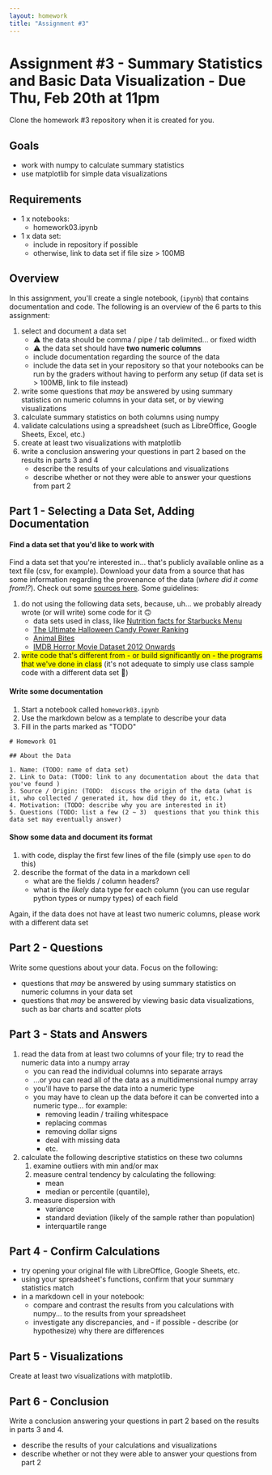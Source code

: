 ```yaml
---
layout: homework
title: "Assignment #3"
---
```

<style>
.hl {
	background-color: yellow;
}
img {
    border: 1px solid #000;
}

.warning {
    background-color: yellow;
    color: #aa1122;
    font-weight: bold;
}

.hidden {
    display: none;
}

.hintButton {
    color: #7788ff;
    cursor: pointer;
}
</style>
<script>
document.addEventListener('DOMContentLoaded', hideHints);

function hideHints(evt) {
    document.querySelectorAll('.hint').forEach((ele, i) => {
        const div = document.createElement('div');
        div.id = 'hint' + i + 'Button';
        ele.id = 'hint' + i;
        ele.classList.add('hidden');
        div.addEventListener('click', onClick);
        div.textContent = 'Show Hint';
        div.className = 'hintButton';
        ele.parentNode.insertBefore(div, ele);
    });

}

function onClick(evt) {
    const hintId = this.id.replace('Button', '');
    const hint = document.getElementById(hintId);
    hint.classList.toggle('hidden');
    this.textContent = this.textConent === 'Show Hint' ? 'Hide Hint' : 'Show Hint';
}
</script>

# Assignment #3 - Summary Statistics and Basic Data Visualization - Due Thu, Feb 20th at 11pm

Clone the homework #3 repository when it is created for you.

## Goals

* work with numpy to calculate summary statistics
* use matplotlib for simple data visualizations

## Requirements

* 1 x notebooks:
	* homework03.ipynb
* 1 x data set:
	* include in repository if possible
	* otherwise, link to data set if file size &gt; 100MB


## Overview

In this assignment, you'll create a single notebook, (`ipynb`) that contains documentation and code. The following is an overview of the 6 parts to this assignment:

1. select and document a data set
	* ⚠️ the data should be comma / pipe / tab delimited... or fixed width
	* ⚠️ the data set should have __two numeric columns__
	* include documentation regarding the source of the data
	* include the data set in your repository so that your notebooks can be run by the graders without having to perform any setup (if data set is &gt; 100MB, link to file instead)
2. write some questions that _may_ be answered by using summary statistics on numeric columns in your data set, or by viewing visualizations
3. calculate summary statistics on both columns using numpy
4. validate calculations using a spreadsheet (such as LibreOffice, Google Sheets, Excel, etc.)
5. create at least two visualizations with matplotlib
6. write a conclusion answering your questions in part 2 based on the results in parts 3 and 4
	* describe the results of your calculations and visualizations
	* describe whether or not they were able to answer your questions from part 2


## Part 1 - Selecting a Data Set, Adding Documentation


#### Find a data set that you'd like to work with

Find a data set that you're interested in... that's publicly available online as a text file (csv, for example). Download your data from a source that has some information regarding the provenance of the data (_where did it come from!?_). Check out some [sources here](../data-sets.html). Some guidelines:

1. do not using the following data sets, because, uh... we probably already wrote (or will write) some code for it 🙃
	* data sets used in class, like [Nutrition facts for Starbucks Menu](https://www.kaggle.com/starbucks/starbucks-menu)	
	* [The Ultimate Halloween Candy Power Ranking](https://www.kaggle.com/fivethirtyeight/the-ultimate-halloween-candy-power-ranking)
	* [Animal Bites](https://www.kaggle.com/rtatman/animal-bites)
	* [IMDB Horror Movie Dataset 2012 Onwards](https://www.kaggle.com/PromptCloudHQ/imdb-horror-movie-dataset)
2. <span class="hl">write code that's different from  - or build significantly on - the programs that we've done in class</span> (it's not adequate to simply use class sample code with a different data set 🙅)

#### Write some documentation 

1. Start a notebook called `homework03.ipynb`
2. Use the markdown below as a template to describe your data
3. Fill in the parts marked as "TODO"


```
# Homework 01

## About the Data

1. Name: (TODO: name of data set)
2. Link to Data: (TODO: link to any documentation about the data that you've found )
3. Source / Origin: (TODO:  discuss the origin of the data (what is it, who collected / generated it, how did they do it, etc.)
4. Motivation: (TODO: describe why you are interested in it) 
5. Questions (TODO: list a few (2 ~ 3)  questions that you think this data set may eventually answer)

```


#### Show some data and document its format

1. with code, display the first few lines of the file (simply use `open` to do this)
2. describe the format of the data in a markdown cell
	* what are the fields / column headers?
	* what is the _likely_ data type for each column (you can use regular python types or numpy types) of each field

Again, if the data does not have at least two numeric columns, please work with a different data set


## Part 2 - Questions

Write some questions about your data. Focus on the following:

* questions that _may_ be answered by using summary statistics on numeric columns in your data set
* questions that _may_ be answered by viewing basic data visualizations, such as bar charts and scatter plots

## Part 3 - Stats and Answers

1. read the data from at least two columns of your file; try to read the numeric data into a numpy array 
	* you can read the individual columns into separate arrays
	* ...or you can read all of the data as a multidimensional numpy array
	* you'll have to parse the data into a numeric type 
	* you may have to clean up the data before it can be converted into a numeric type... for example: 
		* removing leadin / trailing whitespace
		* replacing commas 
		* removing dollar signs
		* deal with missing data
		* etc.
2. calculate the following descriptive statistics on these two columns
	1. examine outliers with min and/or max
	2. measure central tendency by calculating the following:
		* mean
		* median or percentile (quantile), 
	3. measure dispersion with 
		* variance
		* standard deviation (likely of the sample rather than population)
		* interquartile range

## Part 4 - Confirm Calculations

* try opening your original file with LibreOffice, Google Sheets, etc. 
* using your spreadsheet's functions, confirm that your summary statistics match
* in a markdown cell in your notebook:
	* compare and contrast the results from you calculations with numpy... to the results from your spreadsheet
	* investigate any discrepancies, and - if possible - describe (or hypothesize) why there are differences 

## Part 5 - Visualizations

Create at least two visualizations with matplotlib.

## Part 6 - Conclusion

Write a conclusion answering your questions in part 2 based on the results in parts 3 and 4.

* describe the results of your calculations and visualizations
* describe whether or not they were able to answer your questions from part 2
